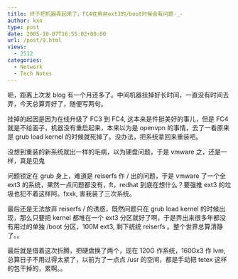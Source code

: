 ```yaml
---
title: 终于把机器弄起来了，FC4在用非ext3的/boot时候会有问题-_-
author: kxn
type: post
date: 2005-10-07T16:55:02+00:00
url: /post/9.html
views:
  - 2512
categories:
  - Network
  - Tech Notes
---
```


呃，距离上次发 blog 有一个月还多了。中间机器挂掉好长时间，一直没有时间去弄，今天总算弄好了，随便写两句。

挂掉的起因是因为在线升级了 FC3 到 FC4, 这本来是件挺美好的事儿，但是 FC4 就是不给面子，机器没有重启起来，本来以为是 openvpn 的事情，去了一看原来是 grub load kernel 的时候就死掉了。没办法，把系统拿回来重装吧。

没想到重装的新系统就出一样的毛病，以为硬盘问题，于是 vmware 之，还是一样，真是见鬼

问题锁定在 grub 身上，难道是 reiserfs 作 / 出的问题，于是 vmware 了一个全 ext3 的系统，果然一点问题都没有，ft，redhat 到底在想什么？要强推 ext3 的垃圾也犯不着这样阿。fxxk, 害我装了三次系统。

最后还是无法放弃 reiserfs / 的诱惑，既然问题只在 grub load kernel 的时候出现，那么只要把 kernel 都堆在一个 ext3 分区就好了啊，于是弄出来很多年都没有用过的单独 /boot 分区，100M ext3, 剩下统统 reiserfs 。整个世界总算清静了。。

最后就是借着这次折腾，把硬盘换了两个，现在 120G 作系统，160Gx3 作 lvm, 总算日子不用过得太紧了，以前为了一点点 /usr 的空间，都是手动把 tetex 这样的包干掉的，累啊。。
